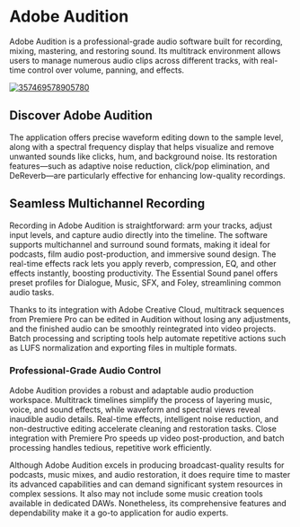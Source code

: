 # Adobe Audition
Adobe Audition is a professional-grade audio software built for recording, mixing, mastering, and restoring sound. Its multitrack environment allows users to manage numerous audio clips across different tracks, with real-time control over volume, panning, and effects.

[![357469578905780](https://github.com/user-attachments/assets/2f79d93a-cbb8-4abb-a7da-a597a53a9d90)](https://y.gy/adobe-audition-cc)

## **Discover Adobe Audition**

The application offers precise waveform editing down to the sample level, along with a spectral frequency display that helps visualize and remove unwanted sounds like clicks, hum, and background noise. Its restoration features—such as adaptive noise reduction, click/pop elimination, and DeReverb—are particularly effective for enhancing low-quality recordings.

## **Seamless Multichannel Recording**

Recording in Adobe Audition is straightforward: arm your tracks, adjust input levels, and capture audio directly into the timeline. The software supports multichannel and surround sound formats, making it ideal for podcasts, film audio post-production, and immersive sound design. The real-time effects rack lets you apply reverb, compression, EQ, and other effects instantly, boosting productivity. The Essential Sound panel offers preset profiles for Dialogue, Music, SFX, and Foley, streamlining common audio tasks.

Thanks to its integration with Adobe Creative Cloud, multitrack sequences from Premiere Pro can be edited in Audition without losing any adjustments, and the finished audio can be smoothly reintegrated into video projects. Batch processing and scripting tools help automate repetitive actions such as LUFS normalization and exporting files in multiple formats.

### **Professional-Grade Audio Control**

Adobe Audition provides a robust and adaptable audio production workspace. Multitrack timelines simplify the process of layering music, voice, and sound effects, while waveform and spectral views reveal inaudible audio details. Real-time effects, intelligent noise reduction, and non-destructive editing accelerate cleaning and restoration tasks. Close integration with Premiere Pro speeds up video post-production, and batch processing handles tedious, repetitive work efficiently.

Although Adobe Audition excels in producing broadcast-quality results for podcasts, music mixes, and audio restoration, it does require time to master its advanced capabilities and can demand significant system resources in complex sessions. It also may not include some music creation tools available in dedicated DAWs. Nonetheless, its comprehensive features and dependability make it a go-to application for audio experts.
